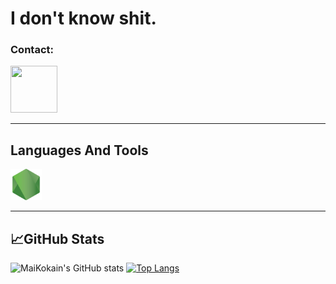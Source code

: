 # I don't know shit.

### Contact:

<p align="left">
  <a href="https://discord.com/users/722647978577363026">
    <img src="https://discord.com/assets/3437c10597c1526c3dbd98c737c2bcae.svg" width="75" height="75"/>
  </a>
</p>

---

## Languages And Tools

<img src="https://raw.githubusercontent.com/github/explore/main/topics/nodejs/nodejs.png" width="50" height="50">


---

## 📈GitHub Stats

![MaiKokain's GitHub stats](https://github-readme-stats.vercel.app/api?username=MaiKokain&show_icons=true&bg_color=30,e96443,904e95&hide=stars,contribs&icon_color=0f0f0f&title_color=0f0f0f)
[![Top Langs](https://github-readme-stats.vercel.app/api/top-langs/?username=MaiKokain&layout=compact&bg_color=30,e96443,904e95&hide=stars&icon_color=0f0f0f&title_color=0f0f0f&langs_count=5)](https://github.com/anuraghazra/github-readme-stats)
